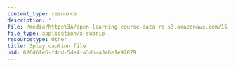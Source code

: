 ```yaml
---
content_type: resource
description: ''
file: /media/https%3A/open-learning-course-data-rc.s3.amazonaws.com/15-960-new-executive-thinking-social-impact-technology-projects-fall-2017-spring-2018/626d6fe6f4dd5de4a3dba3a6e1e97079_HaySEpWEsdU.vtt
file_type: application/x-subrip
resourcetype: Other
title: 3play caption file
uid: 626d6fe6-f4dd-5de4-a3db-a3a6e1e97079
---
```

